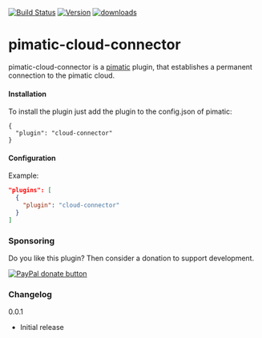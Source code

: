 [![Build Status](http://img.shields.io/travis/michbeck100/pimatic-cloud-connector/master.svg)](https://travis-ci.org/michbeck100/pimatic-cloud-connector)
[![Version](https://img.shields.io/npm/v/pimatic-cloud-connector.svg)](https://img.shields.io/npm/v/pimatic-cloud-connector.svg)
[![downloads][downloads-image]][downloads-url]

[downloads-image]: https://img.shields.io/npm/dm/pimatic-cloud-connector.svg?style=flat
[downloads-url]: https://npmjs.org/package/pimatic-cloud-connector

pimatic-cloud-connector
=======================

pimatic-cloud-connector is a [pimatic](https://github.com/pimatic/pimatic) plugin, that establishes a permanent connection to the pimatic cloud. 

#### Installation

To install the plugin just add the plugin to the config.json of pimatic:

    {
      "plugin": "cloud-connector"   
    }

#### Configuration

Example:

```json
"plugins": [
  {
    "plugin": "cloud-connector"
  }
]
```

### Sponsoring

Do you like this plugin? Then consider a donation to support development.

<span class="badge-paypal"><a href="https://www.paypal.com/cgi-bin/webscr?cmd=_s-xclick&hosted_button_id=2T48JXA589B4Y" title="Donate to this project using Paypal"><img src="https://img.shields.io/badge/paypal-donate-yellow.svg" alt="PayPal donate button" /></a></span>

### Changelog

0.0.1
* Initial release
